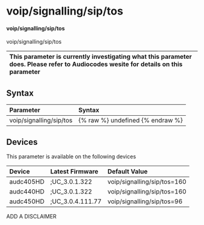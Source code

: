 ﻿---
description: voip/signalling/sip/tos
search: false
---

# voip/signalling/sip/tos

#### voip/signalling/sip/tos

voip/signalling/sip/tos


| This parameter is currently investigating what this parameter does. Please refer to Audiocodes wesite for details on this parameter | 
| :--- |

## Syntax
| Parameter | Syntax |
| :--- | :--- |
|voip/signalling/sip/tos | {% raw %} undefined {% endraw %}|

## Devices
This parameter is available on the following devices

| Device | Latest Firmware | Default Value |
|:---|:---|:---|
| audc405HD | ;UC_3.0.1.322 | voip/signalling/sip/tos=160 
| audc440HD | ;UC_3.0.1.322 | voip/signalling/sip/tos=160 
| audc450HD | ;UC_3.0.4.111.77 | voip/signalling/sip/tos=96 

ADD A DISCLAIMER
